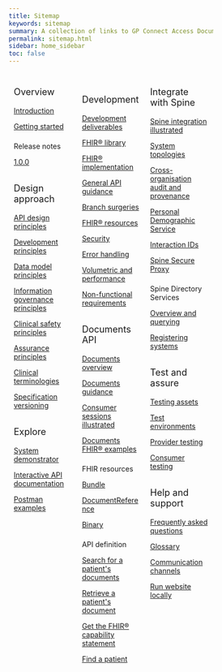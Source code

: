 ```yaml
---
title: Sitemap
keywords: sitemap
summary: A collection of links to GP Connect Access Document information
permalink: sitemap.html
sidebar: home_sidebar
toc: false
---
```

<style>
* {
  box-sizing: border-box;
}

/* Create three equal columns that floats next to each other */
.column {
  float: left;
  width: 33.33%;
  padding: 10px;

}

/* Clear floats after the columns */
.row:after {
  content: "";
  display: table;
  clear: both;
}
</style>

<div class="row">
  <div class="column">
   <p style="font-size:18px">Overview</p>
    	<p><a href="index.html">Introduction</a></p>
    	<p><a href="overview_engage.html">Getting started</a></p>
	<p style="padding-top:8px">Release notes</p>  
	<p><a href="overview_release_notes_1_0_0.html">1.0.0</a></p>  
    <p style="font-size:18px; padding-top:15px">Design approach</p>
    	<p><a href="designprinciples_open_api_principles.html">API design principles</a></p>
	<p><a href="designprinciples_development_principles.html">Development principles</a></p>
	<p><a href="designprinciples_data_model_principles.html">Data model principles</a></p>
	<p><a href="designprinciples_ig_principles.html">Information governance principles</a></p>
	<p><a href="designprinciples_clinical_safety_principles.html">Clinical safety principles</a></p>
	<p><a href="designprinciples_assurance_principles.html">Assurance principles</a></p>
	<p><a href="design_clinical_terminologies.html">Clinical terminologies</a></p>
	<p><a href="design_product_versioning.html">Specification versioning</a></p>
    <p style="font-size:18px; padding-top:15px">Explore</p>
    	<p><a href="system_demonstrator.html">System demonstrator</a></p>
	<p><a href="system_swagger.html">Interactive API documentation</a></p>
	<p><a href="system_reference_postman.html">Postman examples</a></p> 
  </div>
  <div class="column">
    <p style="font-size:18px; padding-top:15px">Development</p>
    	<p><a href="development_deliverables.html">Development deliverables</a></p>
	<p><a href="development_fhir_open_source_guidance.html">FHIR&reg; library</a></p>
	<p><a href="development_fhir_api_guidance.html">FHIR&reg; implementation</a></p>
	<p><a href="development_general_api_guidance.html">General API guidance</a></p>
	<p><a href="development_branch_surgeries.html">Branch surgeries</a></p>
	<p><a href="development_fhir_resource_guidance.html">FHIR&reg; resources</a></p>
	<p><a href="development_api_security_guidance.html">Security</a></p>
	<p><a href="development_fhir_error_handling_guidance.html">Error handling</a></p>
	<p><a href="development_api_volume_and_performance.html">Volumetric and performance</a></p>
	<p><a href="development_api_non_functional_requirements.html">Non-functional requirements</a></p>
    <p style="font-size:18px; padding-top:15px">Documents API</p>
	<p><a href="accessrecord_documents_development.html">Documents overview</a></p>
	<p><a href="accessrecord_documents_development_documents_guidance">Documents guidance</a></p> 
	<p><a href="accessrecord_documents_development_api_session.html">Consumer sessions illustrated</a></p>
	<p><a href="accessrecord_documents_development_fhir_examples_documents.html">Documents FHIR® examples</a></p>
	<p style="padding-top:8px">FHIR resources</p>
	<p><a href="accessrecord_documents_development_bundle">Bundle</a></p> 
	<p><a href="accessrecord_documents_development_documents.html">DocumentReference</a></p>
	<p><a href="accessrecord_documents_development_binary.html">Binary</a></p>  	  
	<p style="padding-top:8px">API definition</p>  
	<p><a href="accessrecord_documents_development_search_patient_documents.html">Search for a patient's documents</a></p>
	<p><a href="accessrecord_documents_development_retrieve_patient_documents">Retrieve a patient's document</a></p> 
	<p><a href="accessrecord_documents_use_case_get_the_fhir_capability_statement.html">Get the FHIR® capability statement</a></p>
	<p><a href="accessrecord_documents_use_case_find_a_patient.html">Find a patient</a></p>
  </div>
  <div class="column">
    <p style="font-size:18px">Integrate with Spine</p>
    	<p><a href="integration_illustrated.html">Spine integration illustrated</a></p>
	<p><a href="integration_system_topologies.html">System topologies</a></p>
	<p><a href="integration_illustrated.html">Cross-organisation audit and provenance</a></p>
	<p><a href="integration_system_topologies.html">Personal Demographic Service</a></p>
	<p><a href="integration_interaction_ids.html">Interaction IDs</a></p>
	<p><a href="integration_spine_secure_proxy.html">Spine Secure Proxy</a></p>
	<p style="padding-top:8px">Spine Directory Services</p>
	<p><a href="integration_spine_directory_service.html">Overview and querying</a></p>
	<p><a href="integration_sds_registering_endpoints.html">Registering systems</a></p>
    <p style="font-size:18px; padding-top:15px">Test and assure</p>
    	<p><a href="testing_deliverables.html">Testing assets</a></p>
	<p><a href="testing_environments.html">Test environments</a></p>
	<p><a href="testing_api_provider_testing.html">Provider testing</a></p>
	<p><a href="testing_api_consumer_testing.html">Consumer testing</a></p>
    <p style="font-size:18px; padding-top:15px">Help and support</p>
    	<p><a href="support_faq.html">Frequently asked questions</a></p>
    	<p><a href="overview_glossary.html">Glossary</a></p>
    	<p><a href="support_communications.html">Communication channels</a></p>
    	<p><a href="support_run_website_locally.html">Run website locally</a></p>
  </div>
</div>
